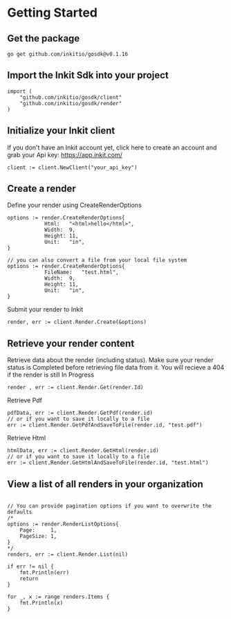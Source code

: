 # Getting Started

## Get the package
`go get github.com/inkitio/gosdk@v0.1.16`

## Import the Inkit Sdk into your project
```golang
import (
	"github.com/inkitio/gosdk/client"
	"github.com/inkitio/gosdk/render"
)
```

## Initialize your Inkit client
If you don't have an Inkit account yet, click here to create an account and grab your Api key: https://app.inkit.com/
```golang
client := client.NewClient("your_api_key")
```

## Create a render
Define your render using CreateRenderOptions
```golang
options := render.CreateRenderOptions{
			Html:   "<html>hello</html>",
			Width:  9,
			Height: 11,
			Unit:   "in",
}

// you can also convert a file from your local file system
options := render.CreateRenderOptions{
			FileName:   "test.html",
			Width:  9,
			Height: 11,
			Unit:   "in",
}
```
Submit your render to Inkit
```golang
render, err := client.Render.Create(&options)
```

## Retrieve your render content

Retrieve data about the render (including status). Make sure your render status is Completed before retrieving file data from it. You will recieve a 404 if the render is still In Progress
```golang
render , err := client.Render.Get(render.Id)
```

Retrieve Pdf
```golang
pdfData, err := client.Render.GetPdf(render.id)
// or if you want to save it locally to a file
err := client.Render.GetPdfAndSaveToFile(render.id, "test.pdf")
```

Retrieve Html
```golang
htmlData, err := client.Render.GetHtml(render.id)
// or if you want to save it locally to a file
err := client.Render.GetHtmlAndSaveToFile(render.id, "test.html")
```

## View a list of all renders in your organization

```golang

// You can provide pagination options if you want to overwrite the defaults
/*
options := render.RenderListOptions{
	Page:     1,
	PageSize: 1,
}
*/
renders, err := client.Render.List(nil)

if err != nil {
	fmt.Println(err)
	return
}

for _, x := range renders.Items {
	fmt.Println(x)
}

```
